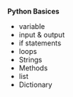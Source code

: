 **Python Basices**
- variable
- input & output
- if statements
- loops
- Strings
- Methods
- list
- Dictionary
